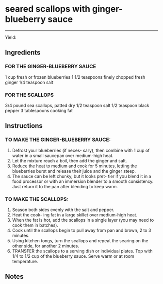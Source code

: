 # seared scallops with ginger-blueberry sauce
---
Yield: 

## Ingredients
### FOR THE GINGER-BLUEBERRY SAUCE
1 cup fresh or frozen blueberries
1 1/2 teaspoons finely chopped fresh ginger
1/4 teaspoon salt

### FOR THE SCALLOPS
3/4 pound sea scallops, patted dry
1/2 teaspoon salt
1/2 teaspoon black pepper
3 tablespoons cooking fat

## Instructions
### TO MAKE THE GINGER-BLUEBERRY SAUCE: 
1. Defrost your blueberries (if neces-
sary), then combine with 1 cup of water in a
small saucepan over medium-high heat. 
2. Let
the mixture reach a boil, then add the ginger
and salt. 
3. Reduce the heat to medium and cook
for 5 minutes, letting the blueberries burst and
release their juice and the ginger steep.
4. The sauce can be left chunky, but it looks pret-
tier if you blend it in a food processor or with an
immersion blender to a smooth consistency. Just
return it to the pan after blending to keep warm.


### TO MAKE THE SCALLOPS:
1. Season both sides
evenly with the salt and pepper. 
2. Heat the cook-
ing fat in a large skillet over medium-high heat.
3. When the fat is hot, add the scallops in a single
layer (you may need to cook them in batches).
4. Cook until the scallops begin to pull away from
pan and brown, 2 to 3 minutes. 
5. Using kitchen
tongs, turn the scallops and repeat the searing
on the other side, for another 2 minutes.
6. TRANSFER the scallops to a serving dish
or individual plates. Top with 1/4 to 1/2 cup of
the blueberry sauce. Serve warm or at room
temperature.

## Notes
